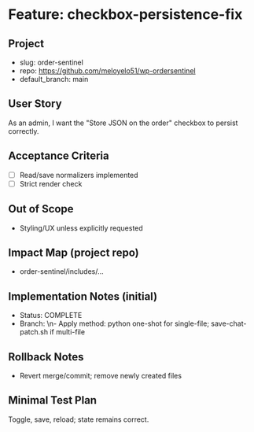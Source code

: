 # Feature: checkbox-persistence-fix

## Project
- slug: order-sentinel
- repo: https://github.com/meloyelo51/wp-ordersentinel
- default_branch: main

## User Story
As an admin, I want the "Store JSON on the order" checkbox to persist correctly.

## Acceptance Criteria
- [ ] Read/save normalizers implemented
- [ ] Strict render check

## Out of Scope
- Styling/UX unless explicitly requested

## Impact Map (project repo)
- order-sentinel/includes/...

## Implementation Notes (initial)
- Status: COMPLETE
- Branch: <tbd>\n- Apply method: python one-shot for single-file; save-chat-patch.sh if multi-file

## Rollback Notes
- Revert merge/commit; remove newly created files

## Minimal Test Plan
Toggle, save, reload; state remains correct.
